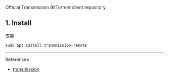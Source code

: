 Official Transmission BitTorrent client repository

## 1. Install

安装

```
sudo apt install transmission-remote
```

---

References

- [transmission](https://github.com/transmission/transmission)
